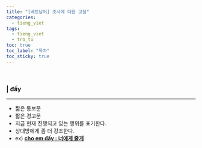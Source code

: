 ```yaml
---
title: "[베트남어] 조사에 대한 고찰"
categories:
  - tieng_viet
tags:
  - tieng_viet
  - tro_tu
toc: true
toc_label: "목차"
toc_sticky: true
---
```


<br>

### | đấy
---
- 짧은 통보문
- 짧은 경고문
- 지금 현재 진행되고 있는 행위를 표기한다.
- 상대방에게 좀 더 강조한다.
- ex) __<u>cho em đấy : 너에게 줄게</u>__  
<br>



